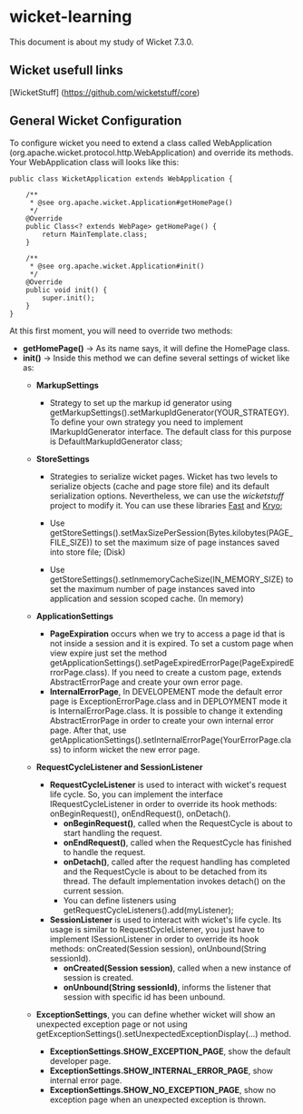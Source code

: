 # wicket-learning
This document is about my study of Wicket 7.3.0.

## Wicket usefull links

[WicketStuff] (https://github.com/wicketstuff/core)

## General Wicket Configuration
To configure wicket you need to extend a class called WebApplication (org.apache.wicket.protocol.http.WebApplication) and override its methods. Your WebApplication class will looks like this:

```
public class WicketApplication extends WebApplication {

	/**
	 * @see org.apache.wicket.Application#getHomePage()
	 */
	@Override
	public Class<? extends WebPage> getHomePage() {
		return MainTemplate.class;
	}

	/**
	 * @see org.apache.wicket.Application#init()
	 */
	@Override
	public void init() {
		super.init();
	}
}
```

At this first moment, you will need to override two methods:
- **getHomePage()** -> As its name says, it will define the HomePage class. 
- **init()** -> Inside this method we can define several settings of wicket like as:
	- **MarkupSettings**
		- Strategy to set up the markup id generator using getMarkupSettings().setMarkupIdGenerator(YOUR_STRATEGY). To define your own strategy you need to implement IMarkupIdGenerator interface. The default class for this purpose is DefaultMarkupIdGenerator class;
		
	- **StoreSettings**
		- Strategies to serialize wicket pages. Wicket has two levels to serialize objects (cache and page store file) and its default serialization options. Nevertheless, we can use the *wicketstuff* project to modify it. You can use these libraries [Fast](https://github.com/wicketstuff/core/tree/master/serializer-fast2) and [Kryo](https://github.com/wicketstuff/core/tree/master/serializer-kryo2);
			
		- Use getStoreSettings().setMaxSizePerSession(Bytes.kilobytes(PAGE_FILE_SIZE)) to set the maximum size of page instances saved into store file; (Disk)
			
		- Use getStoreSettings().setInmemoryCacheSize(IN_MEMORY_SIZE) to set the maximum number of page instances saved into application and session scoped cache. (In memory)
		
	- **ApplicationSettings**
		- **PageExpiration** occurs when we try to access a page id that is not inside a session and it is expired. To set a custom page when view expire just set the method getApplicationSettings().setPageExpiredErrorPage(PageExpiredErrorPage.class). If you need to create a custom page, extends AbstractErrorPage and create your own error page.
		- **InternalErrorPage**, In DEVELOPEMENT mode the default error page is ExceptionErrorPage.class and in DEPLOYMENT mode it is InternalErrorPage.class. It is possible to change it extending AbstractErrorPage in order to create your own internal error page. After that, use getApplicationSettings().setInternalErrorPage(YourErrorPage.class) to inform wicket the new error page.
	
	- **RequestCycleListener and SessionListener**
		- **RequestCycleListener** is used to interact with wicket's request life cycle. So, you can implement the interface IRequestCycleListener in order to override its hook methods: onBeginRequest(), onEndRequest(), onDetach().
			- **onBeginRequest()**, called when the RequestCycle is about to start handling the request.
			- **onEndRequest()**, called when the RequestCycle has finished to handle the request.
			- **onDetach()**, called after the request handling has completed and the RequestCycle is about to be detached from its thread. The default implementation invokes detach() on the current session.
			- You can define listeners using getRequestCycleListeners().add(myListener);
		- **SessionListener** is used to interact with wicket's life cycle. Its usage is similar to RequestCycleListener, you just have to implement ISessionListener in order to override its hook methods: onCreated(Session session), onUnbound(String sessionId).
			- **onCreated(Session session)**, called when a new instance of session is created.
			- **onUnbound(String sessionId)**, informs the listener that session with specific id has been unbound.
	- **ExceptionSettings**, you can define whether wicket will show an unexpected exception page or not using getExceptionSettings().setUnexpectedExceptionDisplay(...) method.
		- **ExceptionSettings.SHOW_EXCEPTION_PAGE**, show the default developer page.
		- **ExceptionSettings.SHOW_INTERNAL_ERROR_PAGE**, show internal error page.
		- **ExceptionSettings.SHOW_NO_EXCEPTION_PAGE**, show no exception page when an unexpected exception is thrown.
		
		
		
	
